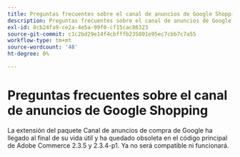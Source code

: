 ```yaml
---
title: Preguntas frecuentes sobre el canal de anuncios de Google Shopping
description: Preguntas frecuentes sobre el canal de anuncios de Google Shopping
exl-id: 8cb24fa9-ce2a-4e5a-99f0-cf15cac86323
source-git-commit: c1c2bd29e14f4cbfffb235801e95ec7cbb7c7a55
workflow-type: tm+mt
source-wordcount: '48'
ht-degree: 0%

---
```


# Preguntas frecuentes sobre el canal de anuncios de Google Shopping

La extensión del paquete Canal de anuncios de compra de Google ha llegado al final de su vida útil y ha quedado obsoleta en el código principal de Adobe Commerce 2.3.5 y 2.3.4-p1. Ya no será compatible ni funcionará.
